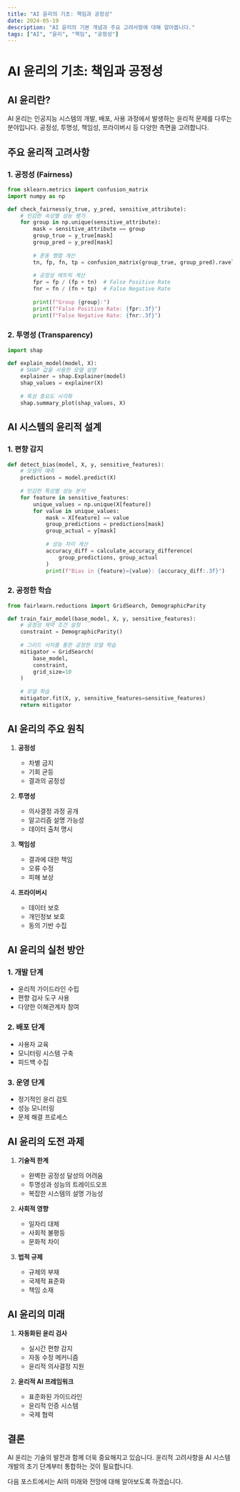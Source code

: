 ```yaml
---
title: "AI 윤리의 기초: 책임과 공정성"
date: 2024-05-19
description: "AI 윤리의 기본 개념과 주요 고려사항에 대해 알아봅니다."
tags: ["AI", "윤리", "책임", "공정성"]
---
```


# AI 윤리의 기초: 책임과 공정성

## AI 윤리란?

AI 윤리는 인공지능 시스템의 개발, 배포, 사용 과정에서 발생하는 윤리적 문제를 다루는 분야입니다. 공정성, 투명성, 책임성, 프라이버시 등 다양한 측면을 고려합니다.

## 주요 윤리적 고려사항

### 1. 공정성 (Fairness)
```python
from sklearn.metrics import confusion_matrix
import numpy as np

def check_fairness(y_true, y_pred, sensitive_attribute):
    # 민감한 속성별 성능 평가
    for group in np.unique(sensitive_attribute):
        mask = sensitive_attribute == group
        group_true = y_true[mask]
        group_pred = y_pred[mask]
        
        # 혼동 행렬 계산
        tn, fp, fn, tp = confusion_matrix(group_true, group_pred).ravel()
        
        # 공정성 메트릭 계산
        fpr = fp / (fp + tn)  # False Positive Rate
        fnr = fn / (fn + tp)  # False Negative Rate
        
        print(f"Group {group}:")
        print(f"False Positive Rate: {fpr:.3f}")
        print(f"False Negative Rate: {fnr:.3f}")
```

### 2. 투명성 (Transparency)
```python
import shap

def explain_model(model, X):
    # SHAP 값을 사용한 모델 설명
    explainer = shap.Explainer(model)
    shap_values = explainer(X)
    
    # 특성 중요도 시각화
    shap.summary_plot(shap_values, X)
```

## AI 시스템의 윤리적 설계

### 1. 편향 감지
```python
def detect_bias(model, X, y, sensitive_features):
    # 모델의 예측
    predictions = model.predict(X)
    
    # 민감한 특성별 성능 분석
    for feature in sensitive_features:
        unique_values = np.unique(X[feature])
        for value in unique_values:
            mask = X[feature] == value
            group_predictions = predictions[mask]
            group_actual = y[mask]
            
            # 성능 차이 계산
            accuracy_diff = calculate_accuracy_difference(
                group_predictions, group_actual
            )
            print(f"Bias in {feature}={value}: {accuracy_diff:.3f}")
```

### 2. 공정한 학습
```python
from fairlearn.reductions import GridSearch, DemographicParity

def train_fair_model(base_model, X, y, sensitive_features):
    # 공정성 제약 조건 설정
    constraint = DemographicParity()
    
    # 그리드 서치를 통한 공정한 모델 학습
    mitigator = GridSearch(
        base_model,
        constraint,
        grid_size=10
    )
    
    # 모델 학습
    mitigator.fit(X, y, sensitive_features=sensitive_features)
    return mitigator
```

## AI 윤리의 주요 원칙

1. **공정성**
   - 차별 금지
   - 기회 균등
   - 결과의 공정성

2. **투명성**
   - 의사결정 과정 공개
   - 알고리즘 설명 가능성
   - 데이터 출처 명시

3. **책임성**
   - 결과에 대한 책임
   - 오류 수정
   - 피해 보상

4. **프라이버시**
   - 데이터 보호
   - 개인정보 보호
   - 동의 기반 수집

## AI 윤리의 실천 방안

### 1. 개발 단계
- 윤리적 가이드라인 수립
- 편향 검사 도구 사용
- 다양한 이해관계자 참여

### 2. 배포 단계
- 사용자 교육
- 모니터링 시스템 구축
- 피드백 수집

### 3. 운영 단계
- 정기적인 윤리 검토
- 성능 모니터링
- 문제 해결 프로세스

## AI 윤리의 도전 과제

1. **기술적 한계**
   - 완벽한 공정성 달성의 어려움
   - 투명성과 성능의 트레이드오프
   - 복잡한 시스템의 설명 가능성

2. **사회적 영향**
   - 일자리 대체
   - 사회적 불평등
   - 문화적 차이

3. **법적 규제**
   - 규제의 부재
   - 국제적 표준화
   - 책임 소재

## AI 윤리의 미래

1. **자동화된 윤리 검사**
   - 실시간 편향 감지
   - 자동 수정 메커니즘
   - 윤리적 의사결정 지원

2. **윤리적 AI 프레임워크**
   - 표준화된 가이드라인
   - 윤리적 인증 시스템
   - 국제 협력

## 결론

AI 윤리는 기술의 발전과 함께 더욱 중요해지고 있습니다. 윤리적 고려사항을 AI 시스템 개발의 초기 단계부터 통합하는 것이 필요합니다.

다음 포스트에서는 AI의 미래와 전망에 대해 알아보도록 하겠습니다. 